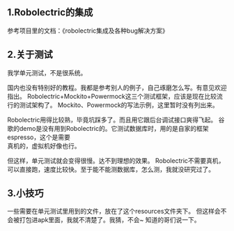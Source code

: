 ## 1.Robolectric的集成
参考项目里的文档：《robolectric集成及各种bug解决方案》

## 2.关于测试
我学单元测试，不是很系统。

国内也没有特别好的教程。我都是参考别人的例子，自己琢磨怎么写。有意见欢迎指出。
Robolectric+Mockito+Powermock这三个测试框架，应该是现在比较流行的测试架构了。
Mockito、Powermock的写法示例，这里暂时没有列出来。

Robolectric用得比较熟，毕竟坑踩多了。而且用它跟后台调试接口爽得飞起。
谷歌的demo是没有用到Robolectric的。它测试数据库时，用的是自家的框架espresso，这个是需要  
真机的，虚拟机好像也行。

但这样，单元测试就会变得很慢。达不到理想的效果。
Robolectric不需要真机，可以直接跑，速度比较快。至于能不能测数据库，怎么测，我就没研究过了。

## 3.小技巧
一些需要在单元测试里用到的文件，放在了这个resources文件夹下。
但这样会不会被打包进apk里面，我就不清楚了。我猜，不会~
知道的哥们说一下。
